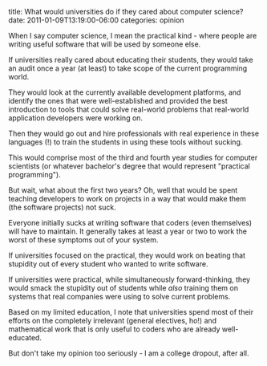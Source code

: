 title: What would universities do if they cared about computer science?
date: 2011-01-09T13:19:00-06:00
categories: opinion

When I say computer science, I mean the practical kind - where people are writing useful software that will be used by someone else.

If universities really cared about educating their students, they would take an audit once a year (at least) to take scope of the current programming world.

They would look at the currently available development platforms, and identify the ones that were well-established and provided the best introduction to tools that could solve real-world problems that real-world application developers were working on.

Then they would go out and hire professionals with real experience in these languages (!) to train the students in using these tools without sucking.

This would comprise most of the third and fourth year studies for computer scientists (or whatever bachelor's degree that would represent "practical programming").

But wait, what about the first two years?  Oh, well that would be spent teaching developers to work on projects in a way that would make them (the software projects) not suck.

Everyone initially sucks at writing software that coders (even themselves) will have to maintain.  It generally takes at least a year or two to work the worst of these symptoms out of your system.

If universities focused on the practical, they would work on beating that stupidity out of every student who wanted to write software.

If universities were practical, while simultaneously forward-thinking, they would smack the stupidity out of students while *also* training them on systems that real companies were using to solve current problems.

Based on my limited education, I note that universities spend most of their efforts on the completely irrelevant (general electives, ho!) and mathematical work that is only useful to coders who are already well-educated.

But don't take my opinion too seriously - I am a college dropout, after all.